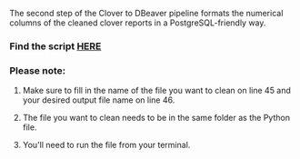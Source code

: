 The second step of the Clover to DBeaver pipeline formats the numerical columns of the cleaned clover reports in a PostgreSQL-friendly way.

### Find the script [HERE](https://github.com/ryanloveriner/clover_to_postgresql_automators/blob/clover_formatter/format_clover_data.py)

### Please note:
1) Make sure to fill in the name of the file you want to clean on line 45 and your desired output file name on line 46.

2) The file you want to clean needs to be in the same folder as the Python file.

3) You'll need to run the file from your terminal.
